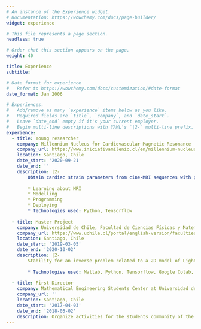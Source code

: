 ```yaml
---
# An instance of the Experience widget.
# Documentation: https://wowchemy.com/docs/page-builder/
widget: experience

# This file represents a page section.
headless: true

# Order that this section appears on the page.
weight: 40

title: Experience
subtitle:

# Date format for experience
#   Refer to https://wowchemy.com/docs/customization/#date-format
date_format: Jan 2006

# Experiences.
#   Add/remove as many `experience` items below as you like.
#   Required fields are `title`, `company`, and `date_start`.
#   Leave `date_end` empty if it's your current employer.
#   Begin multi-line descriptions with YAML's `|2-` multi-line prefix.
experience:
  - title: Young researcher
    company: Millennium Nucleus for Cardiovascular Magnetic Resonance
    company_url: https://www.iniciativamilenio.cl/en/millennium-nucleus-in-cardiovascular-magnetic-resonance/#:~:text=The%20mission%20of%20the%20Millennium,and%20treatment%20of%20cardiovascular%20diseases/
    location: Santiago, Chile
    date_start: '2020-09-21'
    date_end: ''
    description: |2-
        Obtain cardiac strain parameters from cine-MRI sequences with physics-informed neural networks. Responsibilities include:
        
        * Learning about MRI
        * Modelling
        * Programming
        * Deploying
        * Technologies used: Python, Tensorflow
        
  - title: Master Project
    company: Universidad de Chile, Facultad de Ciencias Físicas y Matemáticas
    company_url: https://www.uchile.cl/portal/english-version/faculties-and-institutes/49769/faculty-of-physical-and-mathematical-sciences/
    location: Santiago, Chile
    date_start: '2019-03-05'
    date_end: '2020-10-02'
    description: |2-
        Stability for an inverse problem related to a 2D model of Light Sheet Fluorescence Microscopy based on heat equation and extension of the direct model to the 3D case.   
    
        * Technologies used: Matlab, Python, Tensorflow, Google Colab, High-Performance Computing with   
    
  - title: First Director
    company: Mathematical Engineering Students Center at Universidad de Chile, Facultad de Ciencias Físicas y Matemáticas
    company_url: ''
    location: Santiago, Chile
    date_start: '2017-04-03'
    date_end: '2018-05-02'
    description: Organize activities for the students community of the mathematical engineer career. I organized a baby football tournament, seminars with professors, among others activities.
---
```

